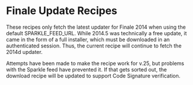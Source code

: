 Finale Update Recipes
=====================

These recipes only fetch the latest updater for Finale 2014 when using the default SPARKLE_FEED_URL. While 2014.5 was technically a free update, it came in the form of a full installer, which must be downloaded in an authenticated session. Thus, the current recipe will continue to fetch the 2014d updater.

Attempts have been made to make the recipe work for v.25, but problems with the Sparkle feed have prevented it. If that gets sorted out, the download recipe will be updated to support Code Signature verification.